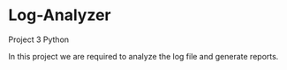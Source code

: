# Log-Analyzer
Project 3 Python

In this project we are required to analyze the log file and generate reports.
